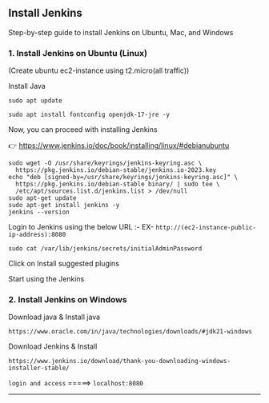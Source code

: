 ## Install Jenkins


Step-by-step guide to install Jenkins on Ubuntu, Mac, and Windows

### 1. Install Jenkins on Ubuntu (Linux)

(Create ubuntu ec2-instance using t2.micro(all traffic))


Install Java


`sudo apt update`

`sudo apt install fontconfig openjdk-17-jre -y`


Now, you can proceed with installing Jenkins

👉 https://www.jenkins.io/doc/book/installing/linux/#debianubuntu

```
sudo wget -O /usr/share/keyrings/jenkins-keyring.asc \
  https://pkg.jenkins.io/debian-stable/jenkins.io-2023.key
echo "deb [signed-by=/usr/share/keyrings/jenkins-keyring.asc]" \
  https://pkg.jenkins.io/debian-stable binary/ | sudo tee \
  /etc/apt/sources.list.d/jenkins.list > /dev/null
sudo apt-get update
sudo apt-get install jenkins -y
jenkins --version

```

Login to Jenkins using the below URL :- EX- `http://(ec2-instance-public-ip-address):8080`

  

`sudo cat /var/lib/jenkins/secrets/initialAdminPassword`
   

Click on Install suggested plugins


Start using the Jenkins 




### 2. Install Jenkins on Windows

Download java & Install java

`https://www.oracle.com/in/java/technologies/downloads/#jdk21-windows`


Download Jenkins & Install

`https://www.jenkins.io/download/thank-you-downloading-windows-installer-stable/`


`login and access` =====>  `localhost:8080`


-----
